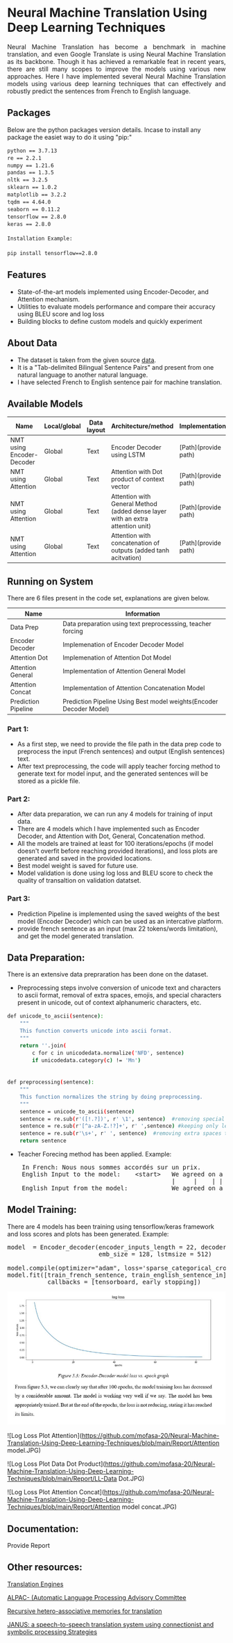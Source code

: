 # Neural Machine Translation Using Deep Learning Techniques

<p align="justify">
    Neural Machine Translation has become a benchmark in machine translation, and even Google Translate is using Neural Machine Translation as its backbone. Though it has achieved a remarkable feat in recent years, there are still many scopes to improve the models using various new approaches. Here I have implemented several Neural Machine Translation models using various deep learning techniques that can effectively and robustly predict the sentences from French to English language.
</p>

## Packages

Below are the python packages version details. Incase to install any package the easiet way to do it using "pip:"

```bash
python == 3.7.13
re == 2.2.1       
numpy == 1.21.6       
pandas == 1.3.5        
nltk == 3.2.5
sklearn == 1.0.2
matplotlib == 3.2.2
tqdm == 4.64.0
seaborn == 0.11.2
tensorflow == 2.8.0
keras == 2.8.0

Installation Example:

pip install tensorflow==2.8.0
```

## Features

* State-of-the-art models implemented using Encoder-Decoder, and Attention mechanism.
* Utilities to evaluate models performance and compare their accuracy using BLEU score and log loss
* Building blocks to define custom models and quickly experiment

## About Data

* The dataset is taken from the given source [data](http://www.manythings.org/anki/).
* It is a "Tab-delimited Bilingual Sentence Pairs" and present from one natural language to another natural language.
* I have selected French to English sentence pair for machine translation.

## Available Models

Name                             | Local/global | Data layout              | Architecture/method | Implementation 
---------------------------------|--------------|--------------------------|---------------------|----------------
NMT using Encoder-Decoder        | Global       | Text                     | Encoder Decoder using LSTM | [Path](provide path)|
NMT using Attention              | Global       | Text                     | Attention with Dot product of context vector | [Path](provide path)|
NMT using Attention              | Global       | Text                     | Attention with General Method (added dense layer with an extra attention unit) | [Path](provide path)|
NMT using Attention              | Global       | Text                     | Attention with concatenation of outputs (added tanh acitvation) | [Path](provide path)|

## Running on System

There are 6 files present in the code set, explanations are given below.


Name                             | Information  | 
---------------------------------|--------------|
Data Prep       | Data preparation using text preprocesssing, teacher forcing |
Encoder Decoder          | Implemenation of Encoder Decoder Model | 
Attention Dot            | Implemenation of Attention Dot Model |
Attention General              | Implementation of Attention General Model |
Attention Concat              | Implementation of Attention Concatenation Model |
Prediction Pipeline          | Prediction Pipeline Using Best model weights(Encoder Decoder Model)|

<p align="justify">

### Part 1:
* As a first step, we need to provide the file path in the data prep code to preprocess the input (French sentences) and output (English sentences) text. 
* After text preprocessing, the code will apply teacher forcing method to generate text for model input, and the generated sentences will be stored as a pickle file.
    
### Part 2:
* After data preparation, we can run any 4 models for training of input data. 
* There are 4 models which I have implemented such as Encoder Decoder, and Attention with Dot, General, Concatenation method. 
* All the models are trained at least for 100 iterations/epochs (if model doesn't overfit before reaching provided iterations), and loss plots are generated and saved in the provided locations.
* Best model weight is saved for future use.
* Model validation is done using log loss and BLEU score to check the quality of transaltion on validation datatset.
    
### Part 3:
* Prediction Pipeline is implemented using the saved weights of the best model (Encoder Decoder) which can be used as an intercative platform. 
* provide  french sentence as an input (max 22 tokens/words limitation), and get the model generated translation.
</p>

## Data Preparation:

There is an extensive data prepraration has been done on the dataset.

* Preprocessing steps involve conversion of unicode text and characters to ascii format, removal of extra spaces, emojis, and special characters present in unicode, out of context alphanumeric characters, etc.
```bash
def unicode_to_ascii(sentence):
    """
    This function converts unicode into ascii format.
    """
    return ''.join(
        c for c in unicodedata.normalize('NFD', sentence)
        if unicodedata.category(c) != 'Mn')


def preprocessing(sentence):
    """
    This function normalizes the string by doing preprocessing.
    """
    sentence = unicode_to_ascii(sentence)
    sentence = re.sub(r'([!.?])', r' \1', sentence)  #removing special character
    sentence = re.sub(r'[^a-zA-Z.!?]+', r' ',sentence) #keeping only letters and words
    sentence = re.sub(r'\s+', r' ', sentence)  #removing extra spaces to avoid treating as a sentence
    return sentence
```



* Teacher Forecing method has been applied. Example:
<pre>
    In French: Nous nous sommes accordés sur un prix.
    English Input to the model:    &lt;start>   We agreed on a price	
                                             |     |    | |   |
    English Input from the model:            We agreed on a price	&lt;end>
</pre>

## Model Training:

There are 4 models has been training using tensorflow/keras framework and loss scores and plots has been generated.
Example:

<pre>
model  = Encoder_decoder(encoder_inputs_length = 22, decoder_inputs_length = 22, input_vocab_size = 23492, output_vocab_size = 14544,
                         emb_size = 128, lstmsize = 512)

model.compile(optimizer="adam", loss='sparse_categorical_crossentropy')
model.fit([train_french_sentence, train_english_sentence_in], train_english_sentence_out, batch_size = 1024, epochs=100, 
           callbacks = [tensorboard, early_stopping])
</pre>

![Log Loss Plot Encoder Decoder](https://github.com/mofasa-20/Neural-Machine-Translation-Using-Deep-Learning-Techniques/blob/main/Report/LL-Encoder.JPG)

![Log Loss Plot Attention](https://github.com/mofasa-20/Neural-Machine-Translation-Using-Deep-Learning-Techniques/blob/main/Report/Attention model.JPG)

![Log Loss Plot Data Dot Product](https://github.com/mofasa-20/Neural-Machine-Translation-Using-Deep-Learning-Techniques/blob/main/Report/LL-Data Dot.JPG)

![Log Loss Plot Attention Concat](https://github.com/mofasa-20/Neural-Machine-Translation-Using-Deep-Learning-Techniques/blob/main/Report/Attention model concat.JPG)


## Documentation:

Provide Report

## Other resources:

[Translation Engines](https://user-images.githubusercontent.com/74071047/164985524-71b5dd60-be4c-4a0f-a210-cbc4f1253cac.png)

[ALPAC- (Automatic Language Processing Advisory Committee](https://en.wikipedia.org/wiki/ALPAC)

[Recursive hetero-associative memories for translation](https://citeseerx.ist.psu.edu/viewdoc/download?doi=10.1.1.43.1968&rep=rep1&type=pdf)

[JANUS: a speech-to-speech translation system using connectionist and symbolic processing Strategies](https://isl.anthropomatik.kit.edu/downloads/CP_1991_JANUS-_A_Speech-to-Speech_Translation_System_Using_Connectionist_and_Symbolic_Processing_Strategies(1).pdf)





